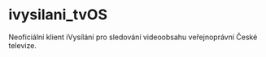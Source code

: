 # ivysilani_tvOS
Neoficiální klient iVysílání pro sledování videoobsahu veřejnoprávní České televize.
